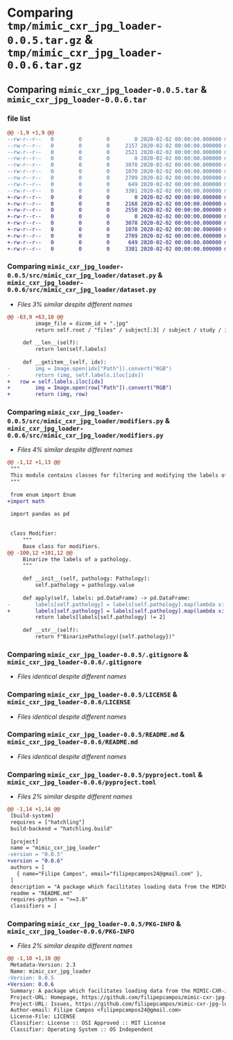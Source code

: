 # Comparing `tmp/mimic_cxr_jpg_loader-0.0.5.tar.gz` & `tmp/mimic_cxr_jpg_loader-0.0.6.tar.gz`

## Comparing `mimic_cxr_jpg_loader-0.0.5.tar` & `mimic_cxr_jpg_loader-0.0.6.tar`

### file list

```diff
@@ -1,9 +1,9 @@
--rw-r--r--   0        0        0        0 2020-02-02 00:00:00.000000 mimic_cxr_jpg_loader-0.0.5/src/mimic_cxr_jpg_loader/__init__.py
--rw-r--r--   0        0        0     2157 2020-02-02 00:00:00.000000 mimic_cxr_jpg_loader-0.0.5/src/mimic_cxr_jpg_loader/dataset.py
--rw-r--r--   0        0        0     2521 2020-02-02 00:00:00.000000 mimic_cxr_jpg_loader-0.0.5/src/mimic_cxr_jpg_loader/modifiers.py
--rw-r--r--   0        0        0        0 2020-02-02 00:00:00.000000 mimic_cxr_jpg_loader-0.0.5/tests/.gitkeep
--rw-r--r--   0        0        0     3078 2020-02-02 00:00:00.000000 mimic_cxr_jpg_loader-0.0.5/.gitignore
--rw-r--r--   0        0        0     1070 2020-02-02 00:00:00.000000 mimic_cxr_jpg_loader-0.0.5/LICENSE
--rw-r--r--   0        0        0     2709 2020-02-02 00:00:00.000000 mimic_cxr_jpg_loader-0.0.5/README.md
--rw-r--r--   0        0        0      649 2020-02-02 00:00:00.000000 mimic_cxr_jpg_loader-0.0.5/pyproject.toml
--rw-r--r--   0        0        0     3301 2020-02-02 00:00:00.000000 mimic_cxr_jpg_loader-0.0.5/PKG-INFO
+-rw-r--r--   0        0        0        0 2020-02-02 00:00:00.000000 mimic_cxr_jpg_loader-0.0.6/src/mimic_cxr_jpg_loader/__init__.py
+-rw-r--r--   0        0        0     2168 2020-02-02 00:00:00.000000 mimic_cxr_jpg_loader-0.0.6/src/mimic_cxr_jpg_loader/dataset.py
+-rw-r--r--   0        0        0     2550 2020-02-02 00:00:00.000000 mimic_cxr_jpg_loader-0.0.6/src/mimic_cxr_jpg_loader/modifiers.py
+-rw-r--r--   0        0        0        0 2020-02-02 00:00:00.000000 mimic_cxr_jpg_loader-0.0.6/tests/.gitkeep
+-rw-r--r--   0        0        0     3078 2020-02-02 00:00:00.000000 mimic_cxr_jpg_loader-0.0.6/.gitignore
+-rw-r--r--   0        0        0     1070 2020-02-02 00:00:00.000000 mimic_cxr_jpg_loader-0.0.6/LICENSE
+-rw-r--r--   0        0        0     2709 2020-02-02 00:00:00.000000 mimic_cxr_jpg_loader-0.0.6/README.md
+-rw-r--r--   0        0        0      649 2020-02-02 00:00:00.000000 mimic_cxr_jpg_loader-0.0.6/pyproject.toml
+-rw-r--r--   0        0        0     3301 2020-02-02 00:00:00.000000 mimic_cxr_jpg_loader-0.0.6/PKG-INFO
```

### Comparing `mimic_cxr_jpg_loader-0.0.5/src/mimic_cxr_jpg_loader/dataset.py` & `mimic_cxr_jpg_loader-0.0.6/src/mimic_cxr_jpg_loader/dataset.py`

 * *Files 3% similar despite different names*

```diff
@@ -63,9 +63,10 @@
         image_file = dicom_id + ".jpg"
         return self.root / "files" / subject[:3] / subject / study / image_file
 
     def __len__(self):
         return len(self.labels)
 
     def __getitem__(self, idx):
-        img = Image.open(idx["Path"]).convert("RGB")
-        return (img, self.labels.iloc[idx])
+	row = self.labels.iloc[idx]
+        img = Image.open(row["Path"]).convert("RGB")
+        return (img, row)
```

### Comparing `mimic_cxr_jpg_loader-0.0.5/src/mimic_cxr_jpg_loader/modifiers.py` & `mimic_cxr_jpg_loader-0.0.6/src/mimic_cxr_jpg_loader/modifiers.py`

 * *Files 4% similar despite different names*

```diff
@@ -1,12 +1,13 @@
 """
 This module contains classes for filtering and modifying the labels of the MIMIC-CXR-JPG dataset.
 """
 
 from enum import Enum
+import math
 
 import pandas as pd
 
 
 class Modifier:
     """
     Base class for modifiers.
@@ -100,12 +101,12 @@
     Binarize the labels of a pathology.
     """
 
     def __init__(self, pathology: Pathology):
         self.pathology = pathology.value
 
     def apply(self, labels: pd.DataFrame) -> pd.DataFrame:
-        labels[self.pathology] = labels[self.pathology].map(lambda x: 2 if x < 0 else x)
+        labels[self.pathology] = labels[self.pathology].map(lambda x: 2 if x < 0 or math.isnan(x) else x)
         return labels[labels[self.pathology] != 2]
 
     def __str__(self):
         return f"BinarizePathology({self.pathology})"
```

### Comparing `mimic_cxr_jpg_loader-0.0.5/.gitignore` & `mimic_cxr_jpg_loader-0.0.6/.gitignore`

 * *Files identical despite different names*

### Comparing `mimic_cxr_jpg_loader-0.0.5/LICENSE` & `mimic_cxr_jpg_loader-0.0.6/LICENSE`

 * *Files identical despite different names*

### Comparing `mimic_cxr_jpg_loader-0.0.5/README.md` & `mimic_cxr_jpg_loader-0.0.6/README.md`

 * *Files identical despite different names*

### Comparing `mimic_cxr_jpg_loader-0.0.5/pyproject.toml` & `mimic_cxr_jpg_loader-0.0.6/pyproject.toml`

 * *Files 2% similar despite different names*

```diff
@@ -1,14 +1,14 @@
 [build-system]
 requires = ["hatchling"]
 build-backend = "hatchling.build"
 
 [project]
 name = "mimic_cxr_jpg_loader"
-version = "0.0.5"
+version = "0.0.6"
 authors = [
   { name="Filipe Campos", email="filipepcampos24@gmail.com" },
 ]
 description = "A package which facilitates loading data from the MIMIC-CXR-JPG dataset"
 readme = "README.md"
 requires-python = ">=3.8"
 classifiers = [
```

### Comparing `mimic_cxr_jpg_loader-0.0.5/PKG-INFO` & `mimic_cxr_jpg_loader-0.0.6/PKG-INFO`

 * *Files 2% similar despite different names*

```diff
@@ -1,10 +1,10 @@
 Metadata-Version: 2.3
 Name: mimic_cxr_jpg_loader
-Version: 0.0.5
+Version: 0.0.6
 Summary: A package which facilitates loading data from the MIMIC-CXR-JPG dataset
 Project-URL: Homepage, https://github.com/filipepcampos/mimic-cxr-jpg-loader
 Project-URL: Issues, https://github.com/filipepcampos/mimic-cxr-jpg-loader/issues
 Author-email: Filipe Campos <filipepcampos24@gmail.com>
 License-File: LICENSE
 Classifier: License :: OSI Approved :: MIT License
 Classifier: Operating System :: OS Independent
```

